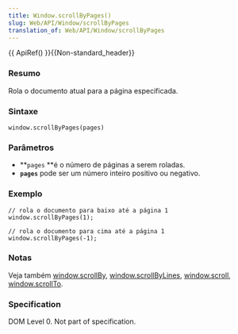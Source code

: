 ```yaml
---
title: Window.scrollByPages()
slug: Web/API/Window/scrollByPages
translation_of: Web/API/Window/scrollByPages
---
```

{{ ApiRef() }}{{Non-standard_header}}

### Resumo

Rola o documento atual para a página especificada.

### Sintaxe

```
window.scrollByPages(pages)
```

### Parâmetros

- **`pages` **é o número de páginas a serem roladas.
- **`pages`** pode ser um número inteiro positivo ou negativo.

### Exemplo

```
// rola o documento para baixo até a página 1
window.scrollByPages(1);

// rola o documento para cima até a página 1
window.scrollByPages(-1);
```

### Notas

Veja também [window.scrollBy](/en/DOM/window.scrollBy), [window.scrollByLines](/en/DOM/window.scrollByLines), [window.scroll](/en/DOM/window.scroll), [window.scrollTo](/en/DOM/window.scrollTo).

### Specification

DOM Level 0. Not part of specification.
